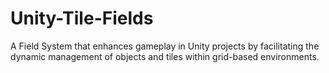 # Unity-Tile-Fields
A Field System that enhances gameplay in Unity projects by facilitating the dynamic management of objects and tiles within grid-based environments.
